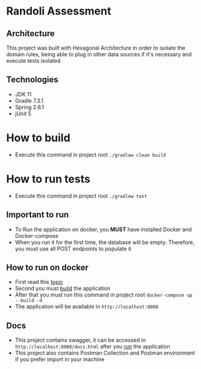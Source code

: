 # Randoli Assessment

## Architecture
This project was built with Hexagonal Architecture in order to isolate the domain rules, 
being able to plug in other data sources if it's necessary and execute tests isolated

## Technologies
- JDK 11
- Gradle 7.3.1
- Spring 2.6.1
- jUnit 5

# How to build
- Execute this command in project root `./gradlew clean build`

# How to run tests
- Execute this command in project root `./gradlew test`

## Important to run
- To Run the application on docker, you **MUST** have installed Docker and Docker-compose
- When you run it for the first time, the database will be empty. Therefore, you must use all POST endpoints to populate it

## How to run on docker
- First read this [topic](#important-to-run)
- Second you must [build](#how-to-build) the application
- After that you must run this command in project root `docker-compose up --build -d`
- The application will be available in `http://localhost:8080`

## Docs
- This project contains swagger, it can be accessed in `http://localhost:8080/docs.html` after you [run](#how-to-run-on-docker) the application
- This project also contains Postman Collection and Postman environment if you prefer import in your machine
